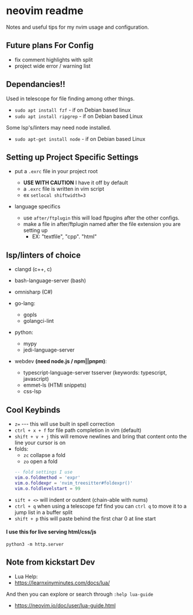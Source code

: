 # neovim readme
Notes and useful tips for my nvim usage and configuration.

## Future plans For Config
- fix comment highlights with split
- project wide error / warning list

## Dependancies!!
Used in telescope for file finding among other things.
- `sudo apt install fzf` - if on Debian based linux
- `sudo apt install ripgrep` - if on Debian based Linux

Some lsp's/linters may need node installed.
- `sudo apt-get install node` - if on Debian based Linux

## Setting up Project Specific Settings
- put a `.exrc` file in your project root
    - **USE WITH CAUTION** I have it off by default
    - a `.exrc` file is written in vim script
    - ex `setlocal shiftwidth=3`

- language specifics
    - use `after/ftplugin` this will load ftpugins after the other configs.
    - make a file in after/ftplugin named after the file extension you are setting up
        - EX: "textfile", "cpp". "html"

## lsp/linters of choice
- clangd                (c++, c)
- bash-language-server  (bash)
- omnisharp             (C#)

- go-lang:
    - gopls
    - golangci-lint

- python:
    - mypy
    - jedi-language-server

- webdev **(need node.js / npm||pnpm)**:
    - typescript-language-server tsserver (keywords: typescript, javascript)
    - emmet-ls          (HTMl snippets)
    - css-lsp

## Cool Keybinds
- `z=` --- this will use built in spell correction
- `ctrl + x + f` for file path completion in vim (default)
- `shift + v + j` this will remove newlines and bring that content onto the line your cursor is on
- folds:
    - `zc` collapse a fold
    - `zo` open a fold
    ```lua
    -- fold settings I use
    vim.o.foldmethod = 'expr'
    vim.o.foldexpr = 'nvim_treesitter#foldexpr()'
    vim.o.foldlevelstart = 99
    ```
- `sift + <>` will indent or outdent (chain-able with nums)
- `ctrl + q` when using a telescope fzf find you can `ctrl q` to move it to a jump list in a buffer split
- `shift + p` this will paste behind the first char 0 at line start

#### I use this for live serving html/css/js
`python3 -m http.server`

## Note from kickstart Dev
- Lua Help:
- https://learnxinyminutes.com/docs/lua/

And then you can explore or search through `:help lua-guide`
- https://neovim.io/doc/user/lua-guide.html

